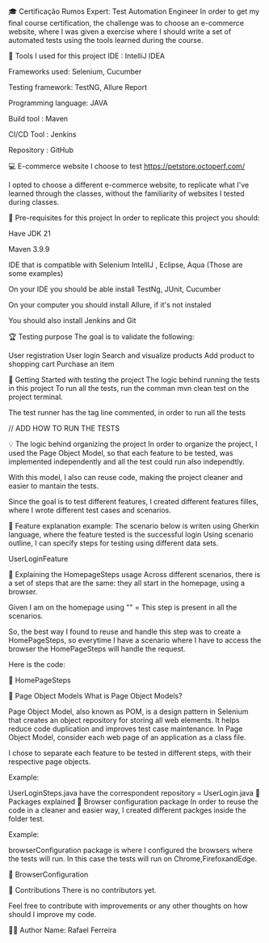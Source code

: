 🎓 Certificação Rumos Expert: Test Automation Engineer
In order to get my final course certification, the challenge was to choose an e-commerce website, where I was given a exercise where I should write a set of automated tests using the tools learned during the course.

🔧 Tools I used for this project
IDE : IntelliJ IDEA

Frameworks used: Selenium, Cucumber

Testing framework: TestNG, Allure Report

Programming language: JAVA

Build tool : Maven

CI/CD Tool : Jenkins

Repository : GitHub

💻 E-commerce website I choose to test
https://petstore.octoperf.com/

I opted to choose a different e-commerce website, to replicate what I've learned through the classes, without the familiarity of websites I tested during classes.

📑 Pre-requisites for this project
In order to replicate this project you should:

Have JDK 21

Maven 3.9.9

IDE that is compatible with Selenium IntellIJ , Eclipse, Aqua (Those are some examples)

On your IDE you should be able install TestNg, JUnit, Cucumber

On your computer you should install Allure, if it's not instaled

You should also install Jenkins and Git

🏆 Testing purpose
The goal is to validate the following:

User registration
User login
Search and visualize products
Add product to shopping cart
Purchase an item

💪 Getting Started with testing the project
The logic behind running the tests in this project
To run all the tests, run the comman mvn clean test on the project terminal.

The test runner has the tag line commented, in order to run all the tests

// ADD HOW TO RUN THE TESTS

💡 The logic behind organizing the project
In order to organize the project, I used the Page Object Model, so that each feature to be tested, was implemented independently and all the test could run also independtly.

With this model, I also can reuse code, making the project cleaner and easier to mantain the tests.

Since the goal is to test different features, I created different features filles, where I wrote different test cases and scenarios.

📝 Feature explanation example:
The scenario below is writen using Gherkin language, where the feature tested is the successful login Using scenario outline, I can specify steps for testing using different data sets.

UserLoginFeature

📝 Explaining the HomepageSteps usage
Across different scenarios, there is a set of steps that are the same: they all start in the homepage, using a browser.

Given I am on the homepage using "<browser>" = This step is present in all the scenarios.

So, the best way I found to reuse and handle this step was to create a HomePageSteps, so everytime I have a scenario where I have to access the browser the HomePageSteps will handle the request.

Here is the code:

🔗 HomePageSteps

📝 Page Object Models
What is Page Object Models?

Page Object Model, also known as POM, is a design pattern in Selenium that creates an object repository for storing all web elements. It helps reduce code duplication and improves test case maintenance. In Page Object Model, consider each web page of an application as a class file.

I chose to separate each feature to be tested in different steps, with their respective page objects.

Example:

UserLoginSteps.java have the correspondent repository = UserLogin.java
📝 Packages explained
📝 Browser configuration package
In order to reuse the code in a cleaner and easier way, I created different packges inside the folder test.

Example:

browserConfiguration package is where I configured the browsers where the tests will run.
In this case the tests will run on Chrome,FirefoxandEdge.

🔗 BrowserConfiguration


📢 Contributions
There is no contributors yet.

Feel free to contribute with improvements or any other thoughts on how should I improve my code.

🙆‍♀️ Author
Name: Rafael Ferreira

